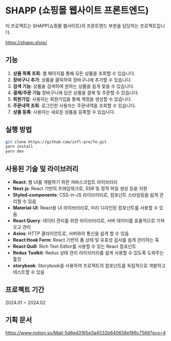 # SHAPP (쇼핑몰 웹사이트 프론트엔드)

이 프로젝트는 SHAPP(쇼핑몰 웹사이트)의 프론트엔드 부분을 담당하는 프로젝트입니다.

https://shapp.shop/

## 기능

1. **상품 목록 조회**: 웹 페이지를 통해 모든 상품을 조회할 수 있습니다.
2. **장바구니 추가**: 상품을 클릭하여 장바구니에 추가할 수 있습니다.
3. **검색 기능**: 상품을 검색하여 원하는 상품을 쉽게 찾을 수 있습니다.
4. **결제/주문 기능** 장바구니에 담은 상품을 결제 및 주문할 수 있습니다.
5. **회원가입**: 사용자는 회원가입을 통해 계정을 생성할 수 있습니다.
6. **주문내역 조회**: 로그인한 사용자는 주문내역을 조회할 수 있습니다.
7. **상품 등록**: 사용자는 새로운 상품을 등록할 수 있습니다.

## 실행 방법

```bash
git clone https://github.com/infl-pro/fe.git
yarn install
yarn dev
```

## 사용된 기술 및 라이브러리

- **React**: 웹 UI를 개발하기 위한 자바스크립트 라이브러리
- **Next.js**: React 기반의 프레임워크로, SSR 및 정적 파일 생성 등을 지원
- **Styled-components**: CSS-in-JS 라이브러리로, 컴포넌트 스타일링을 쉽게 관리할 수 있음
- **Material-UI**: React용 UI 라이브러리로, 미리 디자인된 컴포넌트를 사용할 수 있음
- **React Query**: 데이터 관리를 위한 라이브러리로, 서버 데이터를 효율적으로 가져오고 관리
- **Axios**: HTTP 클라이언트로, 서버와의 통신을 쉽게 할 수 있음
- **React Hook Form**: React 기반의 폼 상태 및 유효성 검사를 쉽게 관리하는 훅
- **React Quill**: Rich Text Editor를 사용할 수 있는 React 컴포넌트
- **Redux Toolkit**: Redux 상태 관리 라이브러리를 쉽게 사용할 수 있도록 도와주는 툴킷
- **storybook**: Storybook을 사용하여 프로젝트의 컴포넌트를 독립적으로 개발하고 테스트할 수 있음

## 프로젝트 기간

2024.01 ~ 2024.02

## 기획 문서

https://www.notion.so/Mall-5d6ed3165e3a4532b640658e186c7566?pvs=4